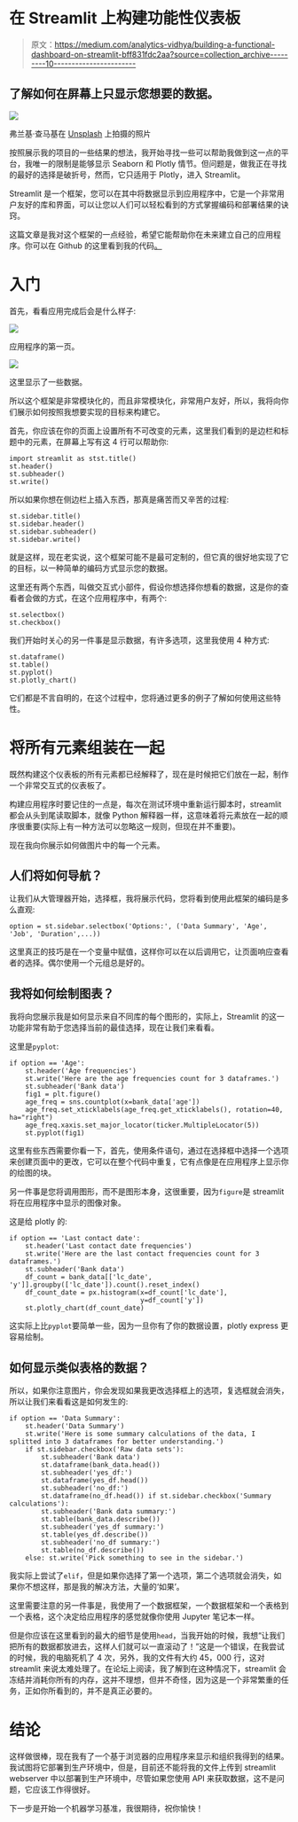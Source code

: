 # 在 Streamlit 上构建功能性仪表板

> 原文：<https://medium.com/analytics-vidhya/building-a-functional-dashboard-on-streamlit-bff831fdc2aa?source=collection_archive---------10----------------------->

## 了解如何在屏幕上只显示您想要的数据。

![](img/c5618d1b4e79f24ed191ac7fa2bc109c.png)

弗兰基·查马基在 [Unsplash](https://unsplash.com/) 上拍摄的照片

按照展示我的项目的一些结果的想法，我开始寻找一些可以帮助我做到这一点的平台，我唯一的限制是能够显示 Seaborn 和 Plotly 情节。但问题是，做我正在寻找的最好的选择是破折号，然而，它只适用于 Plotly，进入 Streamlit。

Streamlit 是一个框架，您可以在其中将数据显示到应用程序中，它是一个非常用户友好的库和界面，可以让您以人们可以轻松看到的方式掌握编码和部署结果的诀窍。

这篇文章是我对这个框架的一点经验，希望它能帮助你在未来建立自己的应用程序。你可以在 Github 的这里看到我的代码[。](https://github.com/romulocrp/bank_marketing_data_analysis)

# **入门**

首先，看看应用完成后会是什么样子:

![](img/48a332be61f9f9fe5e3b533f7fd6bae8.png)

应用程序的第一页。

![](img/72281560936d8c21161ac13a25e7807f.png)

这里显示了一些数据。

所以这个框架是非常模块化的，而且非常模块化，非常用户友好，所以，我将向你们展示如何按照我想要实现的目标来构建它。

首先，你应该在你的页面上设置所有不可改变的元素，这里我们看到的是边栏和标题中的元素，在屏幕上写有这 4 行可以帮助你:

```
import streamlit as stst.title()
st.header()
st.subheader()
st.write()
```

所以如果你想在侧边栏上插入东西，那真是痛苦而又辛苦的过程:

```
st.sidebar.title()
st.sidebar.header()
st.sidebar.subheader()
st.sidebar.write()
```

就是这样，现在老实说，这个框架可能不是最可定制的，但它真的很好地实现了它的目标，以一种简单的编码方式显示您的数据。

这里还有两个东西，叫做交互式小部件，假设你想选择你想看的数据，这是你的查看者会做的方式，在这个应用程序中，有两个:

```
st.selectbox()
st.checkbox()
```

我们开始时关心的另一件事是显示数据，有许多选项，这里我使用 4 种方式:

```
st.dataframe()
st.table()
st.pyplot()
st.plotly_chart()
```

它们都是不言自明的，在这个过程中，您将通过更多的例子了解如何使用这些特性。

# 将所有元素组装在一起

既然构建这个仪表板的所有元素都已经解释了，现在是时候把它们放在一起，制作一个非常交互式的仪表板了。

构建应用程序时要记住的一点是，每次在测试环境中重新运行脚本时，streamlit 都会从头到尾读取脚本，就像 Python 解释器一样，这意味着将元素放在一起的顺序很重要(实际上有一种方法可以忽略这一规则，但现在并不重要)。

现在我向你展示如何做图片中的每一个元素。

## 人们将如何导航？

让我们从大管理器开始，选择框，我将展示代码，您将看到使用此框架的编码是多么直观:

```
option = st.sidebar.selectbox('Options:', ('Data Summary', 'Age', 'Job', 'Duration',...))
```

这里真正的技巧是在一个变量中赋值，这样你可以在以后调用它，让页面响应查看者的选择。偶尔使用一个元组总是好的。

## 我将如何绘制图表？

我将向您展示我是如何显示来自不同库的每个图形的，实际上，Streamlit 的这一功能非常有助于您选择当前的最佳选择，现在让我们来看看。

这里是`pyplot`:

```
if option == 'Age':
    st.header('Age frequencies')
    st.write('Here are the age frequencies count for 3 dataframes.')
    st.subheader('Bank data')
    fig1 = plt.figure()
    age_freq = sns.countplot(x=bank_data['age'])
    age_freq.set_xticklabels(age_freq.get_xticklabels(), rotation=40, ha="right")
    age_freq.xaxis.set_major_locator(ticker.MultipleLocator(5))
    st.pyplot(fig1)
```

这里有些东西需要你看一下，首先，使用条件语句，通过在选择框中选择一个选项来创建页面中的更改，它可以在整个代码中重复，它有点像是在应用程序上显示你的绘图的块。

另一件事是您将调用图形，而不是图形本身，这很重要，因为`figure`是 streamlit 将在应用程序中显示的图像对象。

这是给 plotly 的:

```
if option == 'Last contact date':
    st.header('Last contact date frequencies')
    st.write('Here are the last contact frequencies count for 3 dataframes.')
    st.subheader('Bank data')
    df_count = bank_data[['lc_date', 'y']].groupby(['lc_date']).count().reset_index()
    df_count_date = px.histogram(x=df_count['lc_date'],
                                 y=df_count['y'])
    st.plotly_chart(df_count_date)
```

这实际上比`pyplot`要简单一些，因为一旦你有了你的数据设置，plotly express 更容易绘制。

## 如何显示类似表格的数据？

所以，如果你注意图片，你会发现如果我更改选择框上的选项，复选框就会消失，所以让我们来看看这是如何发生的:

```
if option == 'Data Summary':
    st.header('Data Summary')
    st.write('Here is some summary calculations of the data, I splitted into 3 dataframes for better understanding.')
    if st.sidebar.checkbox('Raw data sets'):
        st.subheader('Bank data')
        st.dataframe(bank_data.head())
        st.subheader('yes_df:')
        st.dataframe(yes_df.head())
        st.subheader('no_df:')
        st.dataframe(no_df.head()) if st.sidebar.checkbox('Summary calculations'):
        st.subheader('Bank data summary:')
        st.table(bank_data.describe())
        st.subheader('yes_df summary:')
        st.table(yes_df.describe())
        st.subheader('no_df summary:')
        st.table(no_df.describe())
    else: st.write('Pick something to see in the sidebar.')
```

我实际上尝试了`elif`，但是如果你选择了第一个选项，第二个选项就会消失，如果你不想这样，那是我的解决方法，大量的‘如果’。

这里需要注意的另一件事是，我使用了一个数据框架，一个数据框架和一个表格到一个表格，这个决定给应用程序的感觉就像你使用 Jupyter 笔记本一样。

但是你应该在这里看到的最大的细节是使用`head`，当我开始的时候，我想“让我们把所有的数据都放进去，这样人们就可以一直滚动了！”这是一个错误，在我尝试的时候，我的电脑死机了 4 次，另外，我的文件有大约 45，000 行，这对 streamlit 来说太难处理了。在论坛上阅读，我了解到在这种情况下，streamlit 会冻结并消耗你所有的内存，这并不理想，但并不奇怪，因为这是一个非常繁重的任务，正如你所看到的，并不是真正必要的。

# 结论

这样做很棒，现在我有了一个基于浏览器的应用程序来显示和组织我得到的结果。我试图将它部署到生产环境中，但是，目前还不能将我的文件上传到 streamlit webserver 中以部署到生产环境中，尽管如果您使用 API 来获取数据，这不是问题，它应该工作得很好。

下一步是开始一个机器学习基准，我很期待，祝你愉快！